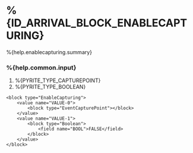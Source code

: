 # %{ID_ARRIVAL_BLOCK_ENABLECAPTURING}

%{help.enablecapturing.summary}

### %{help.common.input}

1. %{PYRITE_TYPE_CAPTUREPOINT}
2. %{PYRITE_TYPE_BOOLEAN}

```
<block type="EnableCapturing">
    <value name="VALUE-0">
        <block type="EventCapturePoint"></block>
    </value>
    <value name="VALUE-1">
        <block type="Boolean">
            <field name="BOOL">FALSE</field>
        </block>
    </value>
</block>
```